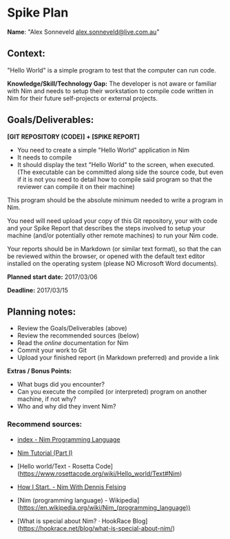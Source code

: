 Spike Plan
==============

**Name**: "Alex Sonneveld <alex.sonneveld@live.com.au>"

## Context:
"Hello World" is a simple program to test that the computer can run code.

**Knowledge/Skill/Technology Gap:**
The developer is not aware or familiar with Nim and needs to setup their
workstation to compile code written in Nim for their future self-projects or
external projects.

## Goals/Deliverables:
**[GIT REPOSITORY (CODE)] + [SPIKE REPORT]**
- You need to create a simple "Hello World" application in Nim
- It needs to compile
- It should display the text "Hello World" to the screen, when executed.
  (The executable can be committed along side the source code, but even if it is
  not you need to detail how to compile said program so that the reviewer can
  compile it on their machine)

This program should be the absolute minimum needed to write a program in Nim.

You need will need upload your copy of this Git repository, your with code and
your Spike Report that describes the steps involved to setup your machine
(and/or potentially other remote machines) to run your Nim code.

Your reports should be in Markdown (or similar text format), so that the can be
reviewed within the browser, or opened with the default text editor installed on
the operating system (please NO Microsoft Word documents).

**Planned start date:**  2017/03/06

**Deadline:**  2017/03/15

## Planning notes:
- Review the Goals/Deliverables (above)
- Review the recommended sources (below)
- Read the _online_ documentation for Nim
- Commit your work to Git
- Upload your finished report (in Markdown preferred) and provide a link

**Extras / Bonus Points:**

- What bugs did you encounter?
- Can you execute the compiled (or interpreted) program on another machine, if
  not why?
- Who and why did they invent Nim?

### Recommend sources:
- [index - Nim Programming Language](https://nim-lang.org/)

- [Nim Tutorial (Part I)](https://nim-lang.org/docs/tut1.html)

- [Hello world/Text - Rosetta Code]
  (https://www.rosettacode.org/wiki/Hello_world/Text#Nim)

- [How I Start. - Nim With Dennis Felsing](http://howistart.org/posts/nim/1/)

- [Nim (programming language) - Wikipedia]
  (https://en.wikipedia.org/wiki/Nim_(programming_language))

- [What is special about Nim? · HookRace Blog]
  (https://hookrace.net/blog/what-is-special-about-nim/)
